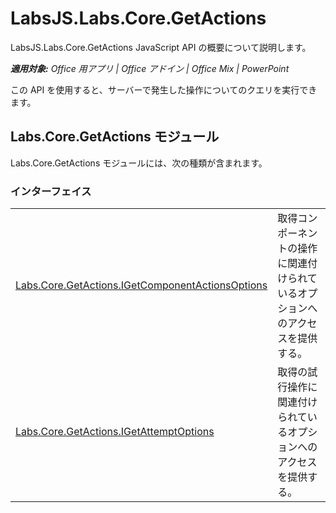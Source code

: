﻿
# LabsJS.Labs.Core.GetActions
LabsJS.Labs.Core.GetActions JavaScript API の概要について説明します。

 _**適用対象:** Office 用アプリ | Office アドイン | Office Mix | PowerPoint_

この API を使用すると、サーバーで発生した操作についてのクエリを実行できます。 

## Labs.Core.GetActions モジュール

Labs.Core.GetActions モジュールには、次の種類が含まれます。


### インターフェイス


|||
|:-----|:-----|
|[Labs.Core.GetActions.IGetComponentActionsOptions](../../reference/office-mix/labs.core.getactions.igetcomponentactionsoptions.md)|取得コンポーネントの操作に関連付けられているオプションへのアクセスを提供する。|
|[Labs.Core.GetActions.IGetAttemptOptions](../../reference/office-mix/labs.core.getactions.igetattemptoptions.md)|取得の試行操作に関連付けられているオプションへのアクセスを提供する。|
